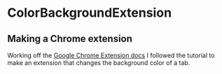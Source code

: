 # ColorBackgroundExtension

## Making a Chrome extension    

Working off the [Google Chrome Extension docs](https://developer.chrome.com/docs/extensions/mv3/getstarted/) I followed the tutorial to make an extension that changes the background color of a tab.
